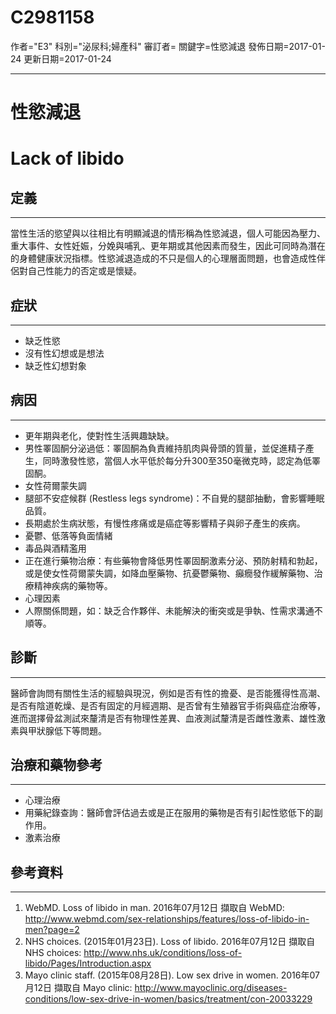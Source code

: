 # C2981158
作者="E3"
科別="泌尿科;婦產科"
審訂者=
關鍵字=性慾減退
發佈日期=2017-01-24
更新日期=2017-01-24

----------
# 性慾減退
# Lack of libido 
## 定義
----------

當性生活的慾望與以往相比有明顯減退的情形稱為性慾減退，個人可能因為壓力、重大事件、女性妊娠，分娩與哺乳、更年期或其他因素而發生，因此可同時為潛在的身體健康狀況指標。性慾減退造成的不只是個人的心理層面問題，也會造成性伴侶對自己性能力的否定或是懷疑。

## 症狀
----------
- 缺乏性慾
- 沒有性幻想或是想法
- 缺乏性幻想對象
## 病因
----------
- 更年期與老化，使對性生活興趣缺缺。
- 男性睪固酮分泌過低：睪固酮為負責維持肌肉與骨頭的質量，並促進精子產生，同時激發性慾，當個人水平低於每分升300至350毫微克時，認定為低睪固酮。
- 女性荷爾蒙失調
- 腿部不安症候群 (Restless legs syndrome)：不自覺的腿部抽動，會影響睡眠品質。
- 長期處於生病狀態，有慢性疼痛或是癌症等影響精子與卵子產生的疾病。
- 憂鬱、低落等負面情緒
- 毒品與酒精濫用
- 正在進行藥物治療：有些藥物會降低男性睪固酮激素分泌、預防射精和勃起，或是使女性荷爾蒙失調，如降血壓藥物、抗憂鬱藥物、癲癇發作緩解藥物、治療精神疾病的藥物等。
- 心理因素
- 人際關係問題，如：缺乏合作夥伴、未能解決的衝突或是爭執、性需求溝通不順等。
## 診斷
----------

醫師會詢問有關性生活的經驗與現況，例如是否有性的擔憂、是否能獲得性高潮、是否有陰道乾燥、是否有固定的月經週期、是否曾有生殖器官手術與癌症治療等，進而選擇骨盆測試來釐清是否有物理性差異、血液測試釐清是否雌性激素、雄性激素與甲狀腺低下等問題。

## 治療和藥物參考
----------
- 心理治療
- 用藥紀錄查詢：醫師會評估過去或是正在服用的藥物是否有引起性慾低下的副作用。
- 激素治療
## 參考資料
----------
1. WebMD. Loss of libido in man. 2016年07月12日 擷取自 WebMD: http://www.webmd.com/sex-relationships/features/loss-of-libido-in-men?page=2
2. NHS choices. (2015年01月23日). Loss of libido. 2016年07月12日 擷取自 NHS choices: http://www.nhs.uk/conditions/loss-of-libido/Pages/Introduction.aspx
3. Mayo clinic staff. (2015年08月28日). Low sex drive in women. 2016年07月12日 擷取自 Mayo clinic: http://www.mayoclinic.org/diseases-conditions/low-sex-drive-in-women/basics/treatment/con-20033229


## 


